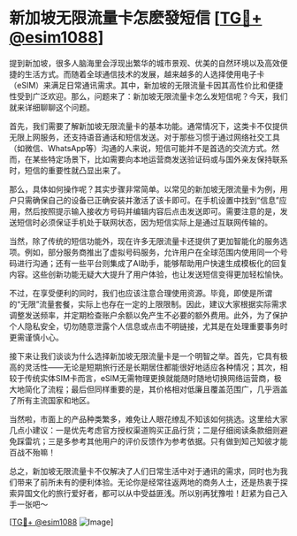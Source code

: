 # 新加坡无限流量卡怎麽發短信 [[TG💪+ @esim1088](https://t.me/s/esim1088)]

提到新加坡，很多人脑海里会浮现出繁华的城市景观、优美的自然环境以及高效便捷的生活方式。而随着全球通信技术的发展，越来越多的人选择使用电子卡（eSIM）来满足日常通讯需求。其中，新加坡的无限流量卡因其高性价比和便捷性受到广泛欢迎。那么，问题来了：新加坡无限流量卡怎么发短信呢？今天，我们就来详细聊聊这个问题。

首先，我们需要了解新加坡无限流量卡的基本功能。通常情况下，这类卡不仅提供无限上网服务，还支持语音通话和短信发送。对于那些习惯于通过网络社交工具（如微信、WhatsApp等）沟通的人来说，短信可能并不是首选的交流方式。然而，在某些特定场景下，比如需要向本地运营商发送验证码或与国外亲友保持联系时，短信的重要性就凸显出来了。

那么，具体如何操作呢？其实步骤非常简单。以常见的新加坡无限流量卡为例，用户只需确保自己的设备已正确安装并激活了该卡即可。在手机设置中找到“信息”应用，然后按照提示输入接收方号码并编辑内容后点击发送即可。需要注意的是，发送短信时必须保证手机处于联网状态，因为短信实际上是通过互联网传输的。

当然，除了传统的短信功能外，现在许多无限流量卡还提供了更加智能化的服务选项。例如，部分服务商推出了虚拟号码服务，允许用户在全球范围内使用同一个号码进行沟通；还有一些平台则集成了AI助手，能够帮助用户快速生成模板化的回复内容。这些创新功能无疑大大提升了用户体验，也让发送短信变得更加轻松愉快。

不过，在享受便利的同时，我们也应该注意合理使用资源。毕竟，即使是所谓的“无限”流量套餐，实际上也存在一定的上限限制。因此，建议大家根据实际需求调整发送频率，并定期检查账户余额以免产生不必要的额外费用。此外，为了保护个人隐私安全，切勿随意泄露个人信息或点击不明链接，尤其是在处理重要事务时更需谨慎小心。

接下来让我们谈谈为什么选择新加坡无限流量卡是一个明智之举。首先，它具有极高的灵活性——无论是短期旅行还是长期居住都能很好地适应各种情况；其次，相较于传统实体SIM卡而言，eSIM无需物理更换就能随时随地切换网络运营商，极大地简化了流程；最后但同样重要的是，其价格相对低廉且覆盖范围广，几乎涵盖了所有主流国家和地区。

当然啦，市面上的产品种类繁多，难免让人眼花缭乱不知该如何挑选。这里给大家几点小建议：一是优先考虑官方授权渠道购买正品行货；二是仔细阅读条款细则避免踩雷坑；三是多参考其他用户的评价反馈作为参考依据。只有做到知己知彼才能百战不殆嘛！

总之，新加坡无限流量卡不仅解决了人们日常生活中对于通讯的需求，同时也为我们带来了前所未有的便利体验。无论你是经常往返两地的商务人士，还是热衷于探索异国文化的旅行爱好者，都可以从中受益匪浅。所以别再犹豫啦！赶紧为自己入手一张吧～

[[TG💪+ @esim1088](https://t.me/s/esim1088) ![Image](https://i.postimg.cc/4NQfJmqS/Snipaste-2025-05-13-00-14-12.png)]
